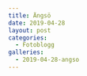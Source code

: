 ```yaml
---
title: Ängsö
date: 2019-04-28
layout: post
categories:
  - Fotoblogg
galleries:
  - 2019-04-28-angso
---
```

